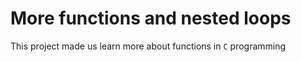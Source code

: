 # More functions and nested loops
This project made us learn more about functions in `C` programming

